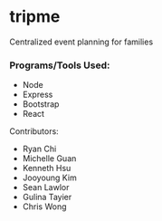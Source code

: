 # tripme

Centralized event planning for families

### Programs/Tools Used:
* Node
* Express
* Bootstrap
* React

Contributors:

- Ryan Chi
- Michelle Guan
- Kenneth Hsu
- Jooyoung Kim
- Sean Lawlor
- Gulina Tayier
- Chris Wong
